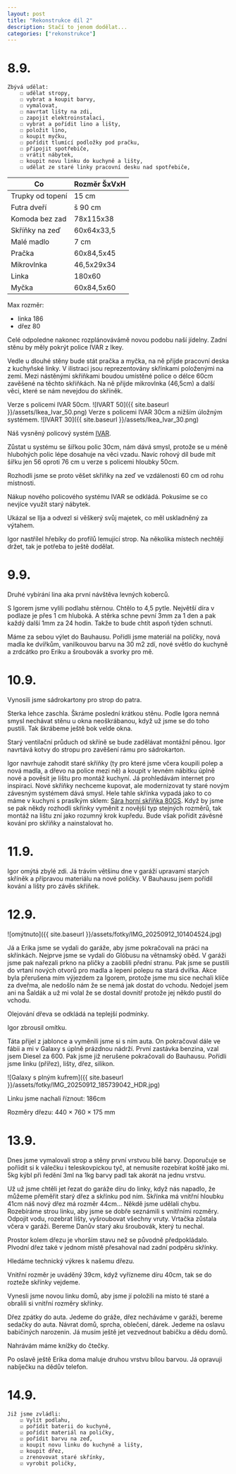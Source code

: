 ```yaml
---
layout: post
title: "Rekonstrukce díl 2"
description: Stačí to jenom dodělat...
categories: ["rekonstrukce"]
---
```


# 8.9.

    Zbývá udělat:
        ☐ udělat stropy,
        ☐ vybrat a koupit barvy,
        ☐ vymalovat,
        ☐ navrtat lišty na zdi,
        ☐ zapojit elektroinstalaci,
        ☐ vybrat a pořídit lino a lišty,
        ☐ položit lino,
        ☐ koupit myčku,
        ☐ pořídit tlumící podložky pod pračku,
        ☐ připojit spotřebiče,
        ☐ vrátit nábytek,
        ☐ koupit novu linku do kuchyně a lišty,
        ☐ udělat ze staré linky pracovní desku nad spotřebiče,

| Co | Rozměr ŠxVxH |
|-----|--------|
| Trupky od topení | 15 cm |
| Futra dveří | š 90 cm |
| Komoda bez zad | 78x115x38 |
| Skříňky na zeď | 60x64x33,5 |
| Malé madlo | 7 cm |
| Pračka | 60x84,5x45 |
| Mikrovlnka | 46,5x29x34 |
| Linka | 180x60 |
| Myčka | 60x84,5x60 |

Max rozměr:
- linka 186
- dřez 80

Celé odpoledne nakonec rozplánovávámě novou podobu naší jídelny.
Zadní stěnu by měly pokrýt police IVAR z Ikey. 

Vedle u dlouhé stěny bude stát pračka a myčka, na ně přijde pracovní deska z kuchyňské linky. V ilistraci jsou reprezentovány skřínkami položenými na zemi. Mezi nástěnými skříňkami boudou umístěné police o délce 60cm zavěšené na těchto skříňkách. Na ně přijde mikrovlnka (46,5cm) a další věci, které se nám nevejdou do skříněk. 

Verze s policemi IVAR 50cm. 
![IVART 50]({{ site.baseurl }}/assets/Ikea_Ivar_50.png)
Verze s policemi IVAR 30cm a nižším úložným systémem.
![IVART 30]({{ site.baseurl }}/assets/Ikea_Ivar_30.png)

Náš vysněný policový systém [IVAR](https://www.ikea.com/cz/cs/p/ivar-3-casti-roh-s29590597/).

Zůstat u systému se šířkou polic 30cm, nám dává smysl, protože se u méně hlubohých polic lépe dosahuje na věci vzadu. Navíc rohový díl bude mít šířku jen 56 oproti 76 cm u verze s policemi hloubky 50cm.

Rozhodli jsme se proto věšet skříňky na zeď ve vzdálenosti 60 cm od rohu místnosti. 

Nákup nového policového systému IVAR se odkládá. Pokusíme se co nevjíce využít starý nábytek.

Ukázal se Ilja a odvezl si věškerý svůj majetek, co měl uskladněný za výtahem.

Igor nastřílel hřebíky do profilů lemující strop. Na několika místech nechtějí držet, tak je potřeba to ještě dodělat.

# 9.9.

Druhé vybírání lina aka první návštěva levných koberců.

S Igorem jsme vylili podlahu stěrnou. Chtělo to 4,5 pytle. Největší díra v podlaze je přes 1 cm hluboká. A stěrka schne pevní 3mm za 1 den a pak každý další 1mm za 24 hodin. Takže to bude chtít aspoň týden schnutí.

Máme za sebou výlet do Bauhausu. Pořídli jsme materiál na poličky, nová madla ke dvířkům, vanilkouvou barvu na 30 m2 zdí, nové světlo do kuchyně a zrdcátko pro Eriku a šroubovák a svorky pro mě. 

# 10.9.

Vynosili jsme sádrokartony pro strop do patra.

Sterka lehce zaschla. Škráme poslední krátkou stěnu. Podle Igora nemná smysl nechávat stěnu u okna neoškrábanou, když už jsme se do toho pustili. Tak škrábeme ještě bok velde okna. 

Starý ventilační průduch od skříně se bude zadělávat montážní pěnou. Igor navrtává kotvy do stropu pro zavěšení rámu pro sádrokarton.

Igor navrhuje zahodit staré skříňky (ty pro které jsme včera koupili polep a nová madla, a dřevo na police mezi ně) a koupit v levném nábitku úplně nové a pověsit je lištu pro montáž kuchyní. 
Já prohledávám internet pro inspiraci. Nové skříňky nechceme kupovat, ale modernizovat ty staré novým závesným systémem dává smysl. Hele tahle skřínka vypadá jako to co máme v kuchyni s praslkým sklem: [Sára horní skříňka 80GS](https://www.eurosedacky.cz/sara-horni-skrinka-80gs-bila-dub-sonoma-sklo). Když by jsme se pak někdy rozhodli skřínky vyměnit z novější typ stejných rozměrů, tak montáž na lištu zní jako rozumný krok kupředu. Bude však pořídit závěsné kování pro skříňky a nainstalovat ho. 

# 11.9.

Igor omýtá zbylé zdi. Já trávím většinu dne v garáží upravami starých skříněk a přípravou materiálu na nové poličky. V Bauhausu jsem pořídil kování a lišty pro závěs skříňek. 

# 12.9.

![omýtnuto]({{ site.baseurl }}/assets/fotky/IMG_20250912_101404524.jpg)

Já a Erika jsme se vydali do garáže, aby jsme pokračovali na práci na skřínkách. Nejprve jsme se vydali do Glóbusu na větnamský oběd.
V garáži jsme pak nařezali prkno na pličky a zaoblili přední stranu. Pak jsme se pustili do vrtaní nových otvorů pro madla a lepení polepu na stará dvířka. Akce byla přerušena mím výjezdem za Igorem, protože jsme mu sice nechali klíče za dveřma, ale nedošlo nám že se nemá jak dostat do vchodu. Nedojel jsem ani na Šaldák a už mi volal že se dostal dovnitř protože jej někdo pustil do vchodu. 

Olejování dřeva se odkládá na teplejší podmínky. 

Igor zbrousil omítku. 

Táta přijel z jablonce a vyměnili jsme si s ním auta. On pokračoval dále ve fábii a mi v Galaxy s úplně prázdnou nádrží. První zastávka benzina, vzal jsem Diesel za 600. Pak jsme již nerušene pokračovali do Bauhausu. Pořídli jsme linku (přířez), lišty, dřez, silikon.

![Galaxy s plným kufrem]({{ site.baseurl }}/assets/fotky/IMG_20250912_185739042_HDR.jpg)

Linku jsme nachali říznout: 186cm

Rozměry dřezu: 440 × 760 × 175 mm

# 13.9.

Dnes jsme vymalovali strop a stěny první vrstvou bílé barvy. Doporučuje se poříidit si k válečku i teleskovpickou tyč, at nemusíte rozebírat koště jako mi. 5kg kýbl při ředění 3ml na 1kg barvy padl tak akorát na jednu vrstvu. 

Už už jsme chtěli jet řezat do garáže díru do linky, když nás napadlo, že můžeme přeměřit starý dřez a skřínku pod ním. Skřínka má vnitřní hloubku 41cm náš nový dřez má rozměr 44cm... Někdě jsme udělali chybu. Rozebíráme strou linku, aby jsme se dobře seznámili s vnitřními rozměry. Odpojit vodu, rozebrat lišty, vyšroubovat všechny vruty. Vrtačka zůstala včera v garáži. Bereme Danův starý aku šroubovák, který tu nechal. 

Prostor kolem dřezu je vhorším stavu než se původně předpokládalo. Plvodní dřez také v jednom místě přesahoval nad zadní podpěru skřínky. 

Hledáme technický výkres k našemu dřezu.

Vnitřní rozměr je uváděný 39cm, když vyřízneme díru 40cm, tak se do rozteže skřínky vejdeme.

Vynesli jsme novou linku domů, aby jsme jí položili na místo té staré a obralili si vnitřní rozměry skřínky. 

Dřez zpátky do auta. Jedeme do gráže, dřez necháváme v garáži, bereme sedačky do auta. Návrat domů, sprcha, oblečení, dárek. Jedeme na oslavu babičiných narozenin. Já musím ještě jet vezvednout babičku a dědu domů. 

Nahrávám máme knížky do čtečky. 

Po oslavě ještě Erika doma maluje druhou vrstvu bílou barvou. Já opravuji nabíječku na dědův telefon.

# 14.9.

    Již jsme zvládli:
        ☑ Vylít podlahu,
        ☑ pořídit baterii do kuchyně,
        ☑ pořídit materiál na poličky,
        ☑ pořídit barvu na zeď,
        ☑ koupit novu linku do kuchyně a lišty,
        ☑ koupit dřez,
        ☑ zrenovovat staré skřínky, 
        ☑ vyrobit poličky,
